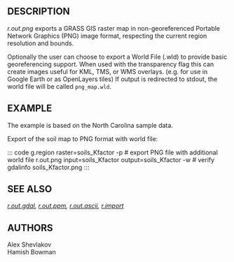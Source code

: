 ## DESCRIPTION

*r.out.png* exports a GRASS GIS raster map in non-georeferenced Portable
Network Graphics (PNG) image format, respecting the current region
resolution and bounds.

Optionally the user can choose to export a World File (.wld) to provide
basic georeferencing support. When used with the transparency flag this
can create images useful for KML, TMS, or WMS overlays. (e.g. for use in
Google Earth or as OpenLayers tiles) If output is redirected to stdout,
the world file will be called `png_map.wld`.

## EXAMPLE

The example is based on the North Carolina sample data.

Export of the soil map to PNG format with world file:

::: code
    g.region raster=soils_Kfactor -p
    # export PNG file with additional world file
    r.out.png input=soils_Kfactor output=soils_Kfactor -w
    # verify
    gdalinfo soils_Kfactor.png
:::

## SEE ALSO

*[r.out.gdal](r.out.gdal.html), [r.out.ppm](r.out.ppm.html),
[r.out.ascii](r.out.ascii.html), [r.import](r.import.html)*

## AUTHORS

Alex Shevlakov\
Hamish Bowman
